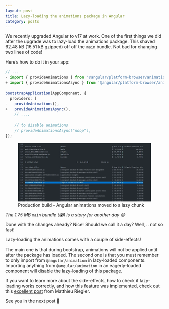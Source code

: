 ```yaml
---
layout: post
title: Lazy-loading the animations package in Angular
category: posts
---
```


We recently upgraded Angular to v17 at work. One of the first things we did after the upgrade was to lazy-load the animations package. This shaved 62.48 kB (16.51 kB gzipped) off off the `main` bundle. Not bad for changing two lines of code!

Here’s how to do it in your app:

```typescript
// ...
- import { provideAnimations } from '@angular/platform-browser/animations';
+ import { provideAnimationsAsync } from '@angular/platform-browser/animations/async';

bootstrapApplication(AppComponent, {
  providers: [
-   provideAnimations(),
+   provideAnimationsAsync(),
    // ...,

    // to disable animations
    // provideAnimationsAsync("noop"),
});
```

<figure>
  <img src="/assets/img/2024/01/07/production-build-of-an-angular-application.webp" alt="">
  <figcaption>Production build - Angular animations moved to a lazy chunk</figcaption>
</figure>

_The 1.75 MB `main` bundle (😱) is a story for another day 😊_

Done with the changes already? Nice! Should we call it a day? Well, .. not so fast!

Lazy-loading the animations comes with a couple of side-effects!

The main one is that during bootstrap, animations will not be applied until after the package has loaded. The second one is that you must remember to only import from `@angular/animation` in lazy-loaded components. Importing anything from `@angular/animation` in an eagerly-loaded component will disable the lazy-loading of this package.

If you want to learn more about the side-effects, how to check if lazy-loading works correctly, and how this feature was implemented, check out this [excellent post](https://riegler.fr/blog/2023-10-04-animations-async#current-implementation) from Matthieu Riegler.

See you in the next post 🙂
